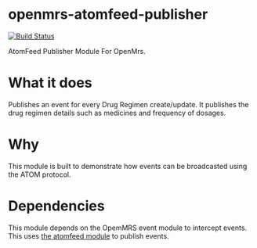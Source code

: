 openmrs-atomfeed-publisher
==========================

[![Build Status](https://travis-ci.org/ICT4H/openmrs-atomfeed-publisher.png)](https://travis-ci.org/ICT4H/openmrs-atomfeed-publisher)

AtomFeed Publisher Module For OpenMrs.

What it does
===========================

Publishes an event for every Drug Regimen create/update. It publishes the drug regimen details such as medicines and 
frequency of dosages.

Why
===========================

This module is built to demonstrate how events can be broadcasted using the ATOM protocol.

Dependencies
===========================

This module depends on the OpemMRS event module to intercept events. 
This uses [the atomfeed module](https://github.com/ICT4H/atomfeed) to publish events.
